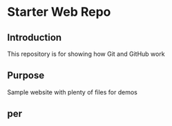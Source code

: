 # Starter Web Repo
## Introduction
This repository is for showing how Git and GitHub work

## Purpose

Sample website with plenty of files for demos
## per